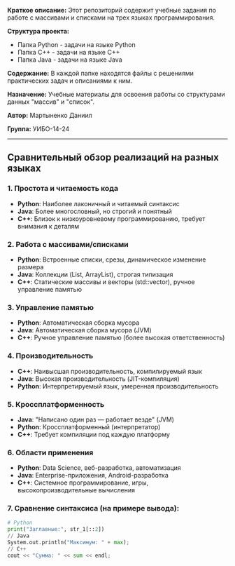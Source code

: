 **Краткое описание:** Этот репозиторий содержит учебные задания по работе с массивами и списками на трех языках программирования.

**Структура проекта:**
- Папка Python - задачи на языке Python
- Папка C++ - задачи на языке C++  
- Папка Java - задачи на языке Java

**Содержание:** В каждой папке находятся файлы с решениями практических задач и описаниями к ним.

**Назначение:** Учебные материалы для освоения работы со структурами данных "массив" и "список".

**Автор:** Мартыненко Даниил

**Группа:** УИБО-14-24

---

## Сравнительный обзор реализаций на разных языках

### 1. Простота и читаемость кода
- **Python**: Наиболее лаконичный и читаемый синтаксис
- **Java**: Более многословный, но строгий и понятный
- **C++**: Близок к низкоуровневому программированию, требует внимания к деталям

### 2. Работа с массивами/списками
- **Python**: Встроенные списки, срезы, динамическое изменение размера
- **Java**: Коллекции (List, ArrayList), строгая типизация
- **C++**: Статические массивы и векторы (std::vector), ручное управление памятью

### 3. Управление памятью
- **Python**: Автоматическая сборка мусора
- **Java**: Автоматическая сборка мусора (JVM)
- **C++**: Ручное управление памятью (более высокая ответственность)

### 4. Производительность
- **C++**: Наивысшая производительность, компилируемый язык
- **Java**: Высокая производительность (JIT-компиляция)
- **Python**: Интерпретируемый язык, умеренная производительность

### 5. Кроссплатформенность
- **Java**: "Написано один раз — работает везде" (JVM)
- **Python**: Кроссплатформенный (интерпретатор)
- **C++**: Требует компиляции под каждую платформу

### 6. Области применения
- **Python**: Data Science, веб-разработка, автоматизация
- **Java**: Enterprise-приложения, Android-разработка
- **C++**: Системное программирование, игры, высокопроизводительные вычисления

### 7. Сравнение синтаксиса (на примере вывода):
```python
# Python
print("Заглавные:", str_1[::2])
// Java
System.out.println("Максимум: " + max);
// C++
cout << "Сумма: " << sum << endl;
